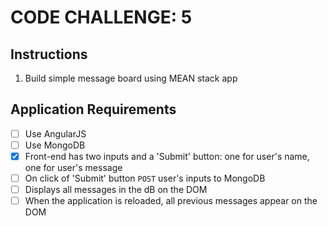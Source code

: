 # CODE CHALLENGE: 5
## Instructions
1. Build simple message board using MEAN stack app

## Application Requirements
- [ ] Use AngularJS
- [ ] Use MongoDB
- [X] Front-end has two inputs and a 'Submit' button: one for user's name, one for user's message
- [ ] On click of 'Submit' button `POST` user's inputs to MongoDB
- [ ] Displays all messages in the dB on the DOM
- [ ] When the application is reloaded, all previous messages appear on the DOM
